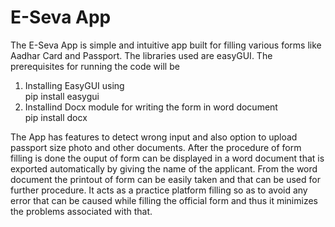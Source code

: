 # E-Seva App
The E-Seva App is simple and intuitive app built for filling various forms like Aadhar Card and Passport. The libraries used are easyGUI. The prerequisites for running the code will be
1) Installing EasyGUI using<br/>
   pip install easygui
2) Installind Docx module for writing the form in word document<br/>
   pip install docx
   
The App has features to detect wrong input and also option to upload passport size photo and other documents. After the procedure of form filling is done the ouput of form can be displayed in a word document that is exported automatically by giving the name of the applicant. From the  word document the printout of form can be easily taken and that can be used for further procedure. It acts as a practice platform filling so as to avoid any error that can be caused while filling the official form and thus it minimizes the problems associated with that.
   
